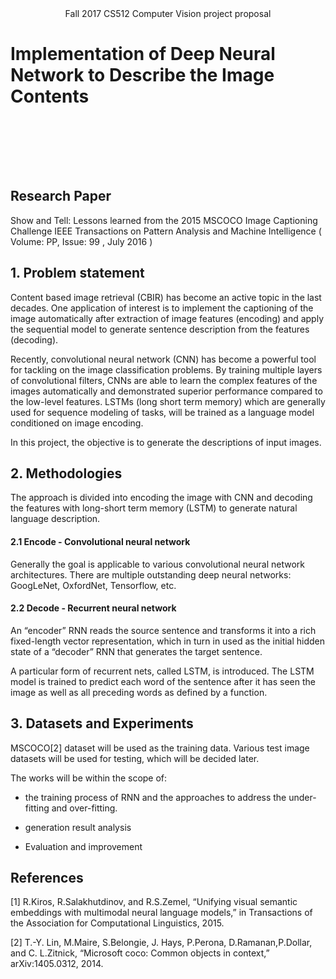 <center>Fall 2017 CS512 Computer Vision project proposal</center>

# Implementation of Deep Neural Network to Describe the Image Contents
<br>



<br><br><br>

## Research Paper

Show and Tell: Lessons learned from the 2015 MSCOCO Image Captioning Challenge
IEEE Transactions on Pattern Analysis and Machine Intelligence ( Volume: PP, Issue: 99 , July 2016 )

## 1. Problem statement

Content based image retrieval (CBIR) has become an active topic in the last decades. One application of interest is to implement the captioning of the image automatically after extraction of image features (encoding) and apply the sequential model to generate sentence description from the features (decoding).

Recently, convolutional neural network (CNN) has become a powerful tool for tackling on the image classification problems. By training multiple layers of convolutional filters, CNNs are able to learn the complex features of the images automatically and demonstrated superior performance compared to the low-level features. LSTMs (long short term memory) which are generally used for sequence modeling of tasks, will be trained as a language model conditioned on image encoding.

In this project, the objective is to generate the descriptions of input images.

## 2. Methodologies

The approach is divided into encoding the image with CNN and decoding the features with long-short term memory (LSTM) to generate natural language description.

#### 2.1 Encode - Convolutional neural network

Generally the goal is applicable to various convolutional neural network architectures. There are multiple outstanding deep neural networks: GoogLeNet, OxfordNet, Tensorflow, etc.

#### 2.2 Decode - Recurrent neural network

An “encoder” RNN reads the source sentence and transforms it into a rich fixed-length vector representation, which in turn in used as the initial hidden state of a “decoder” RNN that generates the target sentence.

A particular form of recurrent nets, called LSTM, is introduced. The LSTM model is trained to predict each word of the sentence after it has seen the image as well as all preceding words as defined by a function.


## 3. Datasets and Experiments

MSCOCO[2] dataset will be used as the training data. Various test image datasets will be used for testing, which will be decided later.

The works will be within the scope of:

- the training process of RNN and the approaches to address the under-fitting and over-fitting.

- generation result analysis

- Evaluation and improvement


## References
[1] R.Kiros, R.Salakhutdinov, and R.S.Zemel, “Unifying visual semantic embeddings with multimodal neural language models,”
in Transactions of the Association for Computational Linguistics, 2015.

[2] T.-Y. Lin, M.Maire, S.Belongie, J. Hays, P.Perona, D.Ramanan,P.Dollar, and C. L.Zitnick, “Microsoft coco: Common objects in context,” arXiv:1405.0312, 2014.
